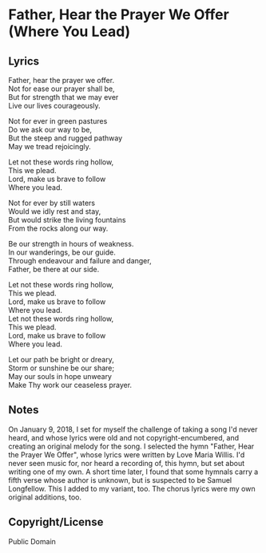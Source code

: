# Father, Hear the Prayer We Offer (Where You Lead)

## Lyrics

Father, hear the prayer we offer.  
Not for ease our prayer shall be,  
But for strength that we may ever  
Live our lives courageously.  
  
Not for ever in green pastures  
Do we ask our way to be,  
But the steep and rugged pathway  
May we tread rejoicingly.  
  
Let not these words ring hollow,  
This we plead.  
Lord, make us brave to follow  
Where you lead.  
  
Not for ever by still waters  
Would we idly rest and stay,  
But would strike the living fountains  
From the rocks along our way.  
  
Be our strength in hours of weakness.  
In our wanderings, be our guide.  
Through endeavour and failure and danger,  
Father, be there at our side.  
  
Let not these words ring hollow,  
This we plead.  
Lord, make us brave to follow  
Where you lead.  
Let not these words ring hollow,  
This we plead.  
Lord, make us brave to follow  
Where you lead.  
  
Let our path be bright or dreary,  
Storm or sunshine be our share;  
May our souls in hope unweary  
Make Thy work our ceaseless prayer.  

## Notes

On January 9, 2018, I set for myself the challenge of taking a song
I'd never heard, and whose lyrics were old and not
copyright-encumbered, and creating an original melody for the song.  I
selected the hymn "Father, Hear the Prayer We Offer", whose lyrics
were written by Love Maria Willis.  I'd never seen music for, nor
heard a recording of, this hymn, but set about writing one of my own.
A short time later, I found that some hymnals carry a fifth verse
whose author is unknown, but is suspected to be Samuel Longfellow.
This I added to my variant, too.  The chorus lyrics were my own
original additions, too.

## Copyright/License

Public Domain
